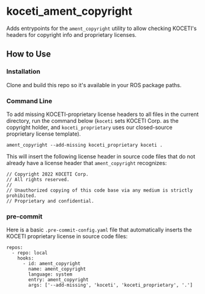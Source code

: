 # koceti_ament_copyright

Adds entrypoints for the `ament_copyright` utility to allow checking KOCETI's headers for copyright info and proprietary licenses.

## How to Use

### Installation

Clone and build this repo so it's available in your ROS package paths.

### Command Line

To add missing KOCETI-proprietary license headers to all files in the current directory, run the command below (`koceti` sets KOCETI Corp. as the copyright holder, and `koceti_proprietary` uses our closed-source proprietary license template).

```
ament_copyright --add-missing koceti_proprietary koceti .
```

This will insert the following license header in source code files that do not already have a license header that `ament_copyright` recognizes:

```
// Copyright 2022 KOCETI Corp.
// All rights reserved.
//
// Unauthorized copying of this code base via any medium is strictly prohibited.
// Proprietary and confidential.
```

### pre-commit

Here is a basic `.pre-commit-config.yaml` file that automatically inserts the KOCETI proprietary license in source code files:

```
repos:
  - repo: local
    hooks:
      - id: ament_copyright
        name: ament_copyright
        language: system
        entry: ament_copyright
        args: ['--add-missing', 'koceti', 'koceti_proprietary', '.']
```

